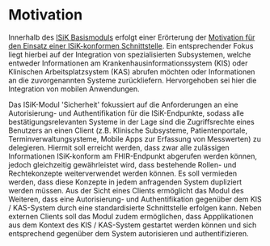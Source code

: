 # Motivation

Innerhalb des [ISiK Basismoduls](https://simplifier.net/guide/ImplementierungsleitfadenISiK-Basismodul/Einfuehrung) erfolgt einer Erörterung der [Motivation für den Einsatz einer ISiK-konformen Schnittstelle](https://simplifier.net/guide/ImplementierungsleitfadenISiK-Basismodul/Motivation). Ein entsprechender Fokus liegt hierbei auf der Integration von spezialisierten Subsystemen, welche entweder Informationen am Krankenhausinformationssystem (KIS) oder Klinischen Arbeitsplatzsystem (KAS) abrufen möchten oder Informationen an die zuvorgenannten Systeme zurückliefern. Hervorgehoben sei hier die Integration von mobilen Anwendungen. 

Das ISiK-Modul 'Sicherheit' fokussiert auf die Anforderungen an eine Autorisierung- und Authentifikation für die ISiK-Endpunkte, sodass alle bestätigungsrelevanten Systeme in der Lage sind die Zugriffsrechte eines Benutzers an einen Client (z.B. Klinische Subsysteme, Patientenportale, Terminverwaltungsysteme, Mobile Apps zur Erfassung von Messwerten) zu delegieren. Hiermit soll erreicht werden, dass zwar alle zulässigen Informationen ISiK-konform am FHIR-Endpunkt abgerufen werden können, jedoch gleichzeitig gewährleistet wird, dass bestehende Rollen- und Rechtekonzepte weiterverwendet werden können. Es soll vermieden werden, dass diese Konzepte in jedem anfragenden System dupliziert werden müssen. Aus der Sicht eines Clients ermöglicht das Modul des Weiteren, dass eine Autorisierung- und Authentifikation gegenüber dem KIS / KAS-System durch eine standardisierte Schnittstelle erfolgen kann. Neben externen Clients soll das Modul zudem ermöglichen, dass Appplikationen aus dem Kontext des KIS / KAS-System gestartet werden können und sich entsprechend gegenüber dem System autorisieren und authentifizieren.